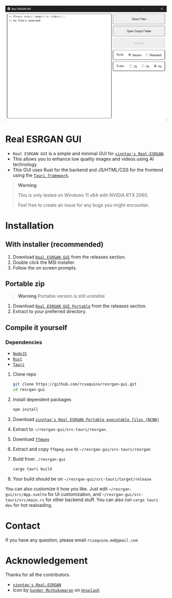 <p align="center">
  <img src="assets/app-screenshot.jpg">
</p>

# Real ESRGAN GUI

- `Real ESRGAN GUI` is a simple and minimal GUI for [`xinntao's Real-ESRGAN`](https://github.com/xinntao/Real-ESRGAN).
- This allows you to enhance low quality images and videos using AI technology.
- This GUI uses Rust for the backend and JS/HTML/CSS for the frontend using the [`Tauri framework`](https://github.com/tauri-apps/tauri).

> **Warning**
> 
> This is only tested on Windows 11 x64 with NVIDIA RTX 2060.
> 
> Feel free to create an issue for any bugs you might encounter.

# Installation

## With installer (recommended)

1. Download [`Real ESRGAN GUI`](https://github.com/rcsaquino/resrgan-gui/releases) from the releases section.
2. Double click the MSI installer.
3. Follow the on screen prompts.

## Portable zip

> **Warning**
> Portable version is still unstable

1. Download [`Real ESRGAN GUI Portable`](https://github.com/rcsaquino/resrgan-gui/releases) from the releases section.
2. Extract to your preferred directory.

## Compile it yourself

### Dependencies

- [`NodeJS`](https://nodejs.org/en/)
- [`Rust`](https://www.rust-lang.org/)
- [`Tauri`](https://tauri.app/)

1. Clone repo

   ```bash
   git clone https://github.com/rcsaquino/resrgan-gui.git
   cd resrgan-gui
   ```

2. Install dependent packages

   ```bash
   npm install
   ```

3. Download [`xinntao's Real ESRGAN Portable executable files (NCNN)`](https://github.com/xinntao/Real-ESRGAN/releases/download/v0.2.5.0/realesrgan-ncnn-vulkan-20220424-windows.zip)

4. Extract to `~/resrgan-gui/src-tauri/resrgan`.

5. Download [`ffmpeg`](https://www.gyan.dev/ffmpeg/builds/)

6. Extract and copy `ffmpeg.exe` to `~/resrgan-gui/src-tauri/resrgan`

4. Build from `./resrgan-gui`

   ```bash
   cargo tauri build
   ```
5. Your build should be on `~/resrgan-gui/src-tauri/target/release`

You can also customize it how you like. Just edit `~/resrgan-gui/src/App.svelte` for UI customization, and `~/resrgan-gui/src-tauri/src/main.rs` for other backend stuff. You can also run `cargo tauri dev` for hot realoading.

# Contact

If you have any question, please email `rcsaquino.md@gmail.com`

# Acknowledgement

Thanks for all the contributors.

- [`xinntao's Real-ESRGAN`](https://github.com/xinntao/Real-ESRGAN)
- Icon by [`Sunder Muthukumaran`](https://unsplash.com/@sunder_2k25?utm_source=unsplash&utm_medium=referral&utm_content=creditCopyText) on [`Unsplash`](https://unsplash.com/s/photos/icon?utm_source=unsplash&utm_medium=referral&utm_content=creditCopyText)
